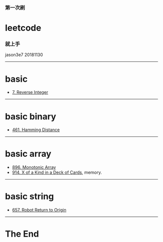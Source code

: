 ### 第一次刷 
# leetcode 
### 就上手

jason3e7 20181130

---

# basic 
* [7. Reverse Integer](https://leetcode.com/problems/reverse-integer/)

---

# basic binary
* [461. Hamming Distance](https://leetcode.com/problems/hamming-distance/)

---

# basic array
* [896. Monotonic Array](https://leetcode.com/problems/monotonic-array/)
* [914. X of a Kind in a Deck of Cards](https://leetcode.com/problems/x-of-a-kind-in-a-deck-of-cards/), memory.

---

# basic string
* [657. Robot Return to Origin](https://leetcode.com/problems/robot-return-to-origin/)

---

# The End
